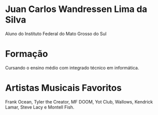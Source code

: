 # Juan Carlos Wandressen Lima da Silva #

Aluno do Instituto Federal do Mato Grosso do Sul

# Formação #

Cursando o ensino médio com integrado técnico em informática.

# Artistas Musicais Favoritos #

Frank Ocean, Tyler the Creator, MF DOOM, Yot Club, Wallows, Kendrick Lamar,  Steve Lacy e Montell Fish.